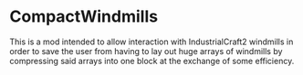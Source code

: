 CompactWindmills
================
This is a mod intended to allow interaction with IndustrialCraft2 windmills in order to save the user from having to lay out huge arrays of windmills by compressing said arrays into one block at the exchange of some efficiency.
